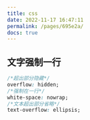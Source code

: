 ```yaml
---
title: css
date: 2022-11-17 16:47:11
permalink: /pages/695e2a/
docs: true
---
```


## 文字强制一行

```css
/*超出部分隐藏*/
overflow: hidden;
/*强制在一行*/
white-space: nowrap;
/*文本超出部分省略*/
text-overflow: ellipsis;
```

